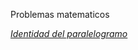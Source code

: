Problemas matematicos

[*Identidad del paralelogramo*](https://github.com/ricardo-rios/problemas-matematicos-2023/blob/main/ejercicio-19-10-2023-8-55/identidad_del_paralelogramo.md) 
